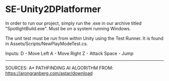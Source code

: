 # SE-Unity2DPlatformer
In order to run our project, simply run the .exe in our archive titled "SpotlightBuild.exe". Must be on a system running Windows. 

The unit test must be run from within Unity using the Test Runner. It is found in Assets/Scripts/NewPlayModeTest.cs.

Inputs:
		D - Move Left
		A - Move Right
		Z - Attack
		Space - Jump
		
---
SOURCES:
A* PATHFINDING AI ALGORITHM FROM:
https://arongranberg.com/astar/download
